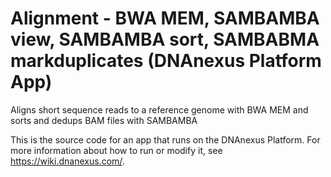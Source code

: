 <!-- dx-header -->
# Alignment - BWA MEM, SAMBAMBA view, SAMBAMBA sort, SAMBABMA markduplicates (DNAnexus Platform App)

Aligns short sequence reads to a reference genome with BWA MEM and sorts and dedups BAM files with SAMBAMBA

This is the source code for an app that runs on the DNAnexus Platform.
For more information about how to run or modify it, see
https://wiki.dnanexus.com/.
<!-- /dx-header -->



<!--
TODO: This app directory was automatically generated by dx-app-wizard;
please edit this Readme.md file to include essential documentation about
your app that would be helpful to users. (Also see the
Readme.developer.md.) Once you're done, you can remove these TODO
comments.

For more info, see https://wiki.dnanexus.com/Developer-Portal.
-->
